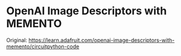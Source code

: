 # OpenAI Image Descriptors with MEMENTO

Original: https://learn.adafruit.com/openai-image-descriptors-with-memento/circuitpython-code
